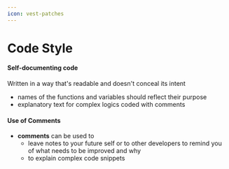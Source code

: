 ```yaml
---
icon: vest-patches
---
```


# Code Style

#### Self-documenting code

Written in a way that's readable and doesn't conceal its intent

* names of the functions and variables should reflect their purpose
* explanatory text for complex logics coded with comments

#### Use of Comments&#x20;

* **comments** can be used to&#x20;
  * leave notes to your future self or to other developers to remind you of what needs to be improved and why&#x20;
  * to explain complex code snippets
